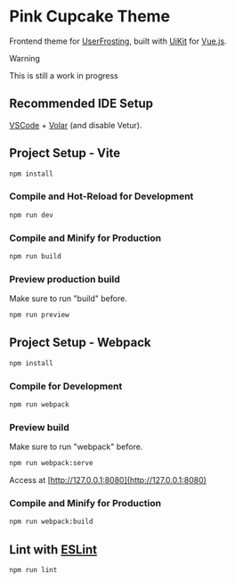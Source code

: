 # Pink Cupcake Theme

Frontend theme for [UserFrosting](https://www.userfrosting.com), built with [UiKit](https://getuikit.com) for [Vue.js](https://vuejs.org).

> [!WARNING]  
> This is still a work in progress

## Recommended IDE Setup

[VSCode](https://code.visualstudio.com/) + [Volar](https://marketplace.visualstudio.com/items?itemName=Vue.volar) (and disable Vetur).

## Project Setup - Vite

```sh
npm install
```

### Compile and Hot-Reload for Development

```sh
npm run dev
```

### Compile and Minify for Production

```sh
npm run build
```

### Preview production build

Make sure to run "build" before.

```sh
npm run preview
```

## Project Setup - Webpack

```sh
npm install
```

### Compile for Development

```sh
npm run webpack
```

### Preview build

Make sure to run "webpack" before.

```sh
npm run webpack:serve
```

Access at [http://127.0.0.1:8080](http://127.0.0.1:8080)

### Compile and Minify for Production

```sh
npm run webpack:build
```

## Lint with [ESLint](https://eslint.org/)

```sh
npm run lint
```
